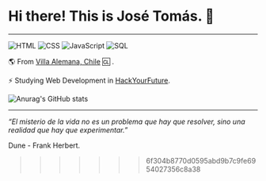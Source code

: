 # Hi there! This is José Tomás. 👋
---
![HTML](https://img.shields.io/badge/HTML-Beginner-orange)
![CSS](https://img.shields.io/badge/CSS-Beginner-blue)
![JavaScript](https://img.shields.io/badge/JavaScript-Beginner-yellow)
![SQL](https://img.shields.io/badge/SQL-Beginner-lightgrey)

:earth_americas: From [Villa Alemana, Chile](https://en.wikipedia.org/wiki/Chile) :cl: .

:zap: Studying Web Development in [HackYourFuture](https://www.hackyourfuture.be).

![Anurag's GitHub stats](https://github-readme-stats.vercel.app/api?username=JTLiberona&show_icons=true&theme=merko)


---
_“El misterio de la vida no es un problema que hay que resolver, sino una realidad que hay que experimentar.”_

Dune - Frank Herbert.
>>>>>>> 6f304b8770d0595abd9b7c9fe6954027356c8a38
